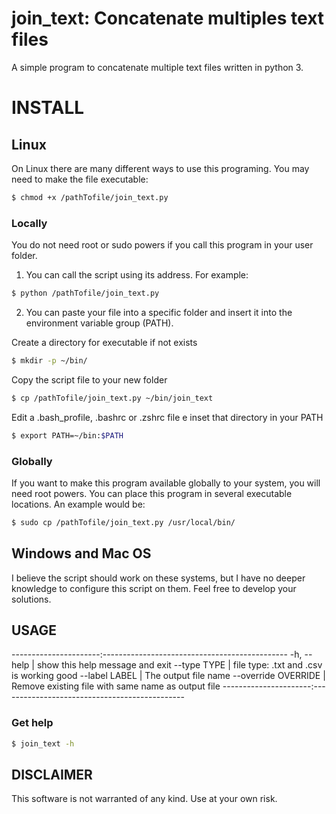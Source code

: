 # join_text: Concatenate multiples text files
A simple program to concatenate multiple text files written in python 3.

# INSTALL

## Linux

On Linux there are many different ways to use this programing. You may need to make the file executable: 

```bash
$ chmod +x /pathTofile/join_text.py

```

### Locally
You do not need root or sudo powers if you call this program in your user folder.

1. You can call the script using its address. For example:

```bash
$ python /pathTofile/join_text.py

```

2. You can paste your file into a specific folder and insert it into the environment variable group (PATH).

Create a directory for executable if not exists 

```bash
$ mkdir -p ~/bin/ 

```
Copy the script file to your new folder

```bash
$ cp /pathTofile/join_text.py ~/bin/join_text

```

Edit a .bash_profile, .bashrc or .zshrc file e inset that directory in your PATH

```bash
$ export PATH=~/bin:$PATH
```

### Globally
If you want to make this program available globally to your system, you will need root powers. You can place this program in several executable locations. An example would be:

```bash
$ sudo cp /pathTofile/join_text.py /usr/local/bin/
```

## Windows and Mac OS
I believe the script should work on these systems, but I have no deeper knowledge to configure this script on them. Feel free to develop your solutions.

## USAGE

----------------------:----------------------------------------------
 -h, --help           | show this help message and exit
 --type TYPE          | file type: .txt and .csv is working good
 --label LABEL        | The output file name
 --override OVERRIDE  | Remove existing file with same name as output file
----------------------:----------------------------------------------

### Get help
```bash
$ join_text -h
```


## DISCLAIMER
This software is not warranted of any kind. Use at your own risk.


